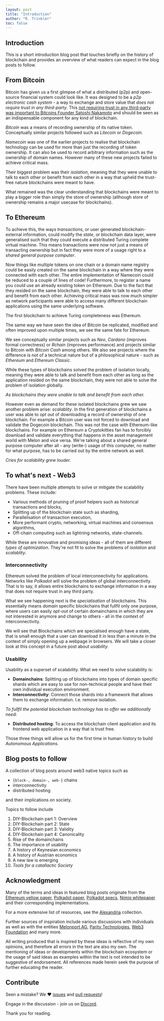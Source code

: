 ```yaml
---
layout: post
title: "Introduction"
author: "R. Trinkler"
toc: false
---
```


## Introduction

This is a short introduction blog post that touches briefly on the history of blockchain and provides an overview of what readers can expect in the blog posts to follow.

## From Bitcoin

Bitcoin has given us a first glimpse of what a distributed (p2p) and open-source financial system could look like. It was designed to be a _p2p electronic cash system_ - a way to exchange and store value that _does not require trust in any third-party_. This [not requiring trust in any third-party was important to Bitcoins Founder Satoshi Nakamoto](http://satoshi.nakamotoinstitute.org/posts/p2pfoundation/1/) and should be seen as an indispensable component for any kind of blockchain.

_Bitcoin_ was a means of recording ownership of its native token. Conceptually similar projects followed such as _Litecoin_ or _Dogecoin._

_Namecoin_ was one of the earlier projects to realise that blockchain technology can be used for more than just the recording of token ownership. It can also be used to record arbitrary information such as the ownership of domain names. However many of these new projects failed to achieve critical mass.

Their biggest problem was their _isolation_, meaning that they were unable to talk to each other or benefit from each other in a way that upheld the trust-free nature blockchains were meant to have.

What remained was the clear understanding that blockchains were meant to play a bigger role than simply the store of ownership (although store of ownership remains a major usecase for blockchains).

## To Ethereum

To achieve this, the ways _transactions_, or user generated blockchain-external information, could modify the _state_, or blockchain data layer, were generalised such that they could execute a distributed Turing complete virtual machine. This means transactions were now not just a means of transacting ownership but in fact they were more of a usage right to a _shared general purpose computer_.

Now things like multiple tokens on one chain or a domain name registry could be easily created on the same blockchain in a way where they were connected with each other. The entire implementation of Namecoin could be reduced to a couple of lines of code! Furthermore, to register a name you could use an already existing token on Ethereum. Due to the fact that they resided on the same blockchain, they were able to talk to each other and benefit from each other. Achieving critical mass was now much simpler as network participants were able to access many different blockchain applications using the same underlying software.

The first blockchain to achieve Turing completeness was Ethereum.

The same way we have seen the idea of Bitcoin be replicated, modified and often improved upon multiple times, we see the same fate for Ethereum.

We see conceptually similar projects such as _Neo_, _Cardano_ (improves formal correctness) or _Rchain_ (improves performance) and projects similar to Bitcoin with _Bitcoin Cash_ among others. We also see projects where the difference is not of a technical nature but of a philosophical nature - such as _Ethereum_ and _Ethereum Classic._

While these types of blockchains solved the problem of isolation locally, meaning they were able to talk and benefit from each other as long as the application resided on the same blockchain, they were not able to solve the problem of isolation globally.

_As blockchains they were unable to talk and benefit from each other._

However even as demand for these isolated blockchains grew we saw another problem arise: _scalablity_. In the first generation of blockchains a user was able to _opt out_ of downloading a record of ownership of one blockchain. For example a Bitcoin user was not forced to download and validate the Dogecoin blockchain. This was not the case with Ethereum-like blockchains. For example on Ethereum a Cryptokitties fan has to forcibly download and validate everything that happens in the asset management world with Melon and vice versa. We're talking about a shared general purpose computer after all - any (write-) usage of this computer, no matter for what purpose, has to be carried out by the entire network as well.

_Cries for scalability grew louder._

## To what's next - Web3

There have been multiple attempts to solve or mitigate the scalability problems. These include:

- Various methods of pruning of proof helpers such as historical transactions and blocks,
- Splitting up of the blockchain state such as sharding,
- Parallelisation of transaction execution,
- More performant crypto, networking, virtual machines and consensus algorithms,
- Off-chain computing such as lightning networks, state-channels.

While these are innovative and promising ideas - all of them are different _types of optimization_. They're not fit to solve the problems of _isolation_ and _scalablity_.

### Interconnectivity

Ethereum solved the problem of local interconnectivity for applications.
Networks like _Polkadot_ will solve the problem of global interconnectivity. That is to say, it allows entire blockchains to exchange information in a way that does not require trust in any third party.

What we see happening next is the _specialisation_ of blockchains. This essentially means _domain_ specific blockchains that fullfil only one purpose, where users can easily _opt-out_ of certain domainchains in which they are not interested in anymore and change to others - all in the context of interconnectivity.

We will see that Blockchains which are specialised enough have a state, that is small enough that a user can download it in less than a minute in the context of simply opening up a webpage in browsers. We will take a closer look at this concept in a future post about _usability._

### Usability

Usability as a superset of scalability. What we need to solve scalability is:

- **Domainchains**: Splitting up of blockchains into types of domain specific shards which are easy to use for non-technical people and have their own individual execution environment.
- **Interconnectivity**: Connect those shards into a framework that allows them to exchange information. I.e. remove isolation.

_To fullfil the potential blockchain technology has to offer we additionally need:_
- **Distributed hosting**: To access the blockchain client application and its frontend web application in a way that is trust free.

Those three things will allow us for the first time in human history to build _Autonomous Applications_.

## Blog posts to follow

A collection of blog posts around web3 native topics such as
- `{block-, domain-, web-}` chains
- interconnectivity
- distributed hosting

and their implications on society.

Topics to follow include
1. DIY-Blockchain part 1: Overview
2. DIY-Blockchain part 2: State
3. DIY-Blockchain part 3: Validity
4. DIY-Blockchain part 4: Canonicality
5. Rise of the domainchains
6. The importance of usability
7. A history of Keynesian economics
8. A history of Austrian economics
9. A new law is emerging
10. _Tools for a catallactic Society_

## Acknowledgment

Many of the terms and ideas in featured blog posts originate from the [Ethereum yellow paper](http://gavwood.com/paper.pdf), [Polkadot paper](https://github.com/w3f/polkadot-white-paper/blob/master/PolkaDotPaper.pdf),  [Polkadot specs](https://github.com/w3f/polkadot-spec/blob/master/spec.md), [Nimiq whitepaper](https://medium.com/nimiq-network/nimiq-a-peer-to-peer-payment-protocol-native-to-the-web-ffd324bb084) and their corresponding implementations.

For a more extensive list of resources, see the [Alexandria](https://github.com/Trinkler/alexandria) collection.

Further sources of inspiration include various discussions with individuals as well as with the entities [Melonport AG](https://melonport.com/), [Parity Technologies](https://www.parity.io/), [Web3 Foundation](https://web3.foundation/) and many more.

All writing produced that is inspired by these ideas is reflective of my own opinions, and therefore all errors in the text are also my own. The mentioning of ideas or developments within the blockchain ecosystem or the usage of said ideas as examples within the text is not intended to be suggestive of endorsement. All references made herein seek the purpose of further educating the reader.


## Contribute

Seen a mistake? We ❤ [issues](https://github.com/Trinkler/website/issues/new) and [pull requests](https://github.com/Trinkler/website/fork)!

Engage in the discussion - join us on [Discord](https://discord.gg/C9TPNQd).

Thank you for reading.

